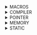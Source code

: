 <details>
<summary>MACROS</summary>
  
- Marco là 1 tên bất kì (do lập trình viên đặt tên) trỏ tới 1 khối lệnh thực hiện một chức năng nào đó.
- Trong quá trình tiền xử lí (pre-processor), các macro được sử dụng trong chương trình được thay thế bởi các khối câu lệnh tương ứng.
  1. Khi ta sử dụng chỉ thị #include, nội dung chứa trong header file sẽ được sao chép vào file hiện tại. Khi include sử dụng dấu ngoặc nhọn < > thì preprocessor sẽ được dẫn tới Include Directory của Compiler.
     
     #include <filename>
  
  2. Một Macro có thể coi là một loại viết tắt. Trước khi sử dụng một macro, phải định nghĩa nó rõ ràng bằng chỉ thị #define, cấu trúc như ví dụ sau: 
  
     #define MAX 10
  
 </details>
 
<details>
<summary>COMPILER</summary>
Quy trình dịch là quá trình chuyển đổi từ ngôn ngữ bậc cao sang ngôn ngữ máy để máy tính có thể hiểu và thực thi. Ngôn ngữ lập trình C là một ngôn ngữ dạng biên dịch. Chương trình được viết bằng C muốn chạy được trên máy tính phải trải qua một quá trình biên dịch để chuyển đổi từ dạng mã nguồn sang chương trình dạng mã thực thi. Quá trình được chia ra làm 4 giai đoạn chính:
  
- Giai đoàn tiền xử lý (Pre-processor)
- Giai đoạn dịch ngôn ngữ bậc cao sang Asembly (Compiler)
- Giai đoạn dịch Asembly sang ngôn ngữ máy (Asember)
- Giai đoạn liên kết (Linker)

  
  ![Screenshot 2023-06-11 115314](https://github.com/anhkhoa15159357/EmbeddedT6/assets/136165537/4351c0fe-bc92-4ac5-8ba7-5d3851494c43)
  
  CHI TIẾT TỪNG QUÁ TRÌNH
  
  ###  1. Giai đoàn tiền xử lý (Pre-processor)
  - file (.c .h .hpp .cpp) --> file (.i) (preprocessed source)
  - Nhận mã nguồn, các thư viện được include trong main.c được thêm vào, xóa bỏ comment
  - Cú pháp: gcc -E main.c -o main.i
  
  ###  2. Giai đoạn dịch ngôn ngữ bậc cao sang Asembly (Compiler)
  - file (.i) --> (.s) (Assembly code)
  - Dich ngôn ngữ bậc cao sang ngôn ngữ Assembly (một ngôn ngữ bậc thấp gần với tập lệnh của bộ vi xử lý) và mỗi vi điều khiển sẽ có cách code Assembly khác nhau.
  - Cú pháp: gcc main.i -S -o main.s
  
  ### 3. Giai đoạn dịch asembly sang ngôn ngữ máy (Asember)
  - file (.s) --> (.o/ .obj)
  - Dịch chương trình sang mã máy (0 & 1), tạo ra các file hệ thống 
  - Cú pháp: gcc -c main.s -o main.o
  
  ### 4. Giai đoạn liên kết (Linker)
  - file (.o) --> (.exe) (executable)
  - Trong giai đoạn này mã máy của một chương trình dịch từ nhiều nguồn (file .c hoặc file thư viện .lib) được liên kết lại với nhau để tạo thành chương trình đích duy nhất
   </details>

 <details>
 <summary>POINTER</summary>

### 1. Pointer
- Định nghĩa và cách khai báo
 Pointer (con trỏ) là biến lưu địa chỉ bộ nhớ của các biến khác.
 Cú pháp khai báo: int a = 10; int *p (Khai báo một biến con trỏ p trỏ tới kiểu dữ liệu kiểu int)
 Ta có thể khai báo một con trỏ void pointer có thể trỏ tới đối tượng bất kì mà không cần quan tâm kiểu dữ liệu của chúng, sau đó ta có thể ép kiểu dữ liệu cho con trỏ

- Pointer hàm
Là con trỏ trỏ đến vị trí của hàm. Ví dụ ta tạo một hàm (kiểu void) tính tổng của hai số, hai tham số cần truyền vào có kiểu là int.
Cách khai báo: void (*ptr)(int, int)

- NULL pointer
Khi ta khai báo 1 con trỏ mà ta chưa sử dụng hoặc khi sử dụng con trỏ xong và không muốn sử dụng nó nữa thì phải gán nó về con trỏ Null. Nếu không gán địa chỉ, con trỏ sẽ trỏ tới 1 địa chỉ rác nào đó. Lúc ta thay đổi giá trị cho nó thì chương trình sẽ bị lỗi.

### 2. Pointer to pointer
- Là 1 con trỏ lưu địa chỉ của Pointer khác, kích thước con trỏ phụ thuộc vào kiến thức vi xử lí: máy tính xử dụng vi xử lí 64bit (8byte), 32 bit (4 byte)...

</details>

 <details>
 <summary>MEMORY</summary>

### 1. Text

### 2. Data (Initialized Data)

### 3. BSS (Uninitialized Data)

### 4. Stack
- Quyền truy cập là read-write.
- Được sử dụng cấp phát cho biến local, input parameter của hàm,…
- Sẽ được giải phóng khi ra khỏi block code/hàm.

 ### 5. Heap
- Quyền truy cập là read-write.
- Được sử dụng để cấp phát bộ nhớ động như: Malloc, Calloc,…
- Sẽ được giải phóng khi gọi hàm free,…

  1. Bộ nhớ Heap và bộ nhớ Stack bản chất đều cùng là vùng nhớ được tạo ra và lưu trữ trong RAM khi chương trình được thực thi.
  2. Bộ nhớ Stack được dùng để lưu trữ các biến cục bộ trong hàm, tham số truyền vào... Truy cập vào bộ nhớ này rất nhanh và được thực thi khi chương trình được biên dịch.
  3. Bộ nhớ Heap được dùng để lưu trữ vùng nhớ cho những biến con trỏ được cấp phát động bởi các hàm malloc - calloc - realloc (trong C).

</details>

 <details>
 <summary>STATIC</summary>

 ### 1.Static

 - Biến Static cục bộ (Local): tồn tại hết vòng đời của chương trình chính
 - Static toàn cục (Global): những biến, hàm, mảng chỉ có giá trị trong 1 file nó được khai báo bằng Static, các file khác không thể truy cập được.
Ứng dụng: Các chương trình lớn sẽ được bao gồm các chương trình nhỏ. Khai báo bằng hàm static ngăn sự can thiệp vào quá trình của chương trình nhỏ. Người lập trình trên chương trình khác chỉ có thể add thử viện hoặc dùng kết quả từ chương trình con.

### 2. Extern
- Nó là tham chiếu của 1 biến, 1 hàm cùng tên nào đó đã được định nghĩa bên ngoài. Nó chỉ được khai báo chứ không đc gán giá trị.
- Biến được tham chiếu sẽ ở cấp độ cao nhất là toàn cục. Và có thể nằm trong các file khác.
- Để sử dụng được biến toàn cục ở file khác, ta phải khai báo thêm từ khóa extern phía trước.
- Cách build: gcc main.c "file name" -o main và chạy ct: ./main

### 3. Volatile
- Compiler có chế độ tối ưu (optimizing) chương trình để tăng tốc độ của chương trình lên, sẽ bỏ qua các lệnh lặp, không thay đổi giá trị làm tốn tài nguyên. Nhưng trong 1 số trường hợp như đọc giá trị từ 1 thiết bị bên ngoài thì giá trị có thay đổi nhưng Compiler không nhận thấy và tối ưu lệnh đó khiến kết quả sai.
- Khai báo lệnh Voltatile để thông báo cho Compiler không được tối ưu biến hoặc hàm có keyword đó.
